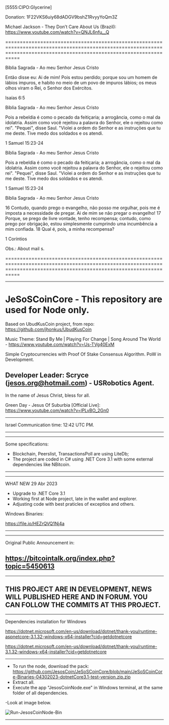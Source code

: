 [5555:CIPO:Glycerine]

Donation: 1F22VKS6uiy68dADGV9bshZ1RvyyYoQm3Z

Michael Jackson - They Don’t Care About Us (Brazil): https://www.youtube.com/watch?v=QNJL6nfu__Q

=======================================================================================================================================================================

Bíblia Sagrada - Ao meu Senhor Jesus Cristo

Então disse eu: Ai de mim! Pois estou perdido; porque sou um homem de lábios impuros, e habito no meio de um povo de impuros lábios; os meus olhos viram o Rei, o Senhor dos Exércitos.

Isaías 6:5


Bíblia Sagrada - Ao meu Senhor Jesus Cristo

Pois a rebeldia
é como o pecado da feitiçaria;
a arrogância, como o mal da idolatria.
Assim como você rejeitou
a palavra do Senhor,
ele o rejeitou como rei". "Pequei", disse Saul. "Violei a ordem do Senhor e as instruções que tu me deste. Tive medo dos soldados e os atendi.

1 Samuel 15:23-24


Bíblia Sagrada - Ao meu Senhor Jesus Cristo

Pois a rebeldia
é como o pecado da feitiçaria;
a arrogância, como o mal da idolatria.
Assim como você rejeitou
a palavra do Senhor,
ele o rejeitou como rei". "Pequei", disse Saul. "Violei a ordem do Senhor e as instruções que tu me deste. Tive medo dos soldados e os atendi.

1 Samuel 15:23-24


Bíblia Sagrada - Ao meu Senhor Jesus Cristo

16 Contudo, quando prego o evangelho, não posso me orgulhar, pois me é imposta a necessidade de pregar. Ai de mim se não pregar o evangelho! 
17 Porque, se prego de livre vontade, tenho recompensa; contudo, como prego por obrigação, estou simplesmente cumprindo uma incumbência a mim confiada. 
18 Qual é, pois, a minha recompensa?

1 Coríntios


Obs.: About mail s.

=======================================================================================================================================================================

--------------------------------------------------------------------------------------
# JeSoSCoinCore - This repository are used for Node only.
Based on UbudKusCoin project, from repo: https://github.com/jhonkus/UbudKusCoin

Music Theme: Stand By Me | Playing For Change | Song Around The World - https://www.youtube.com/watch?v=Us-TVg40ExM

Simple Cryptocurrencies with Proof Of Stake  Consensus Algorithm. PoW in Development.

Developer Leader: Scryce (jesos.org@hotmail.com) - USRobotics Agent.
--------------------------------------------------------------------------------------

In the name of Jesus Christ, bless for all.

Green Day - Jesus Of Suburbia [Official Live]: https://www.youtube.com/watch?v=lPLvBO_2Gn0

--------------------------------------------------------------------------------------

Israel Communication time: 12:42 UTC PM.

--------------------------------------------------------------------------------------


--------------------------------------------------------------------------------------
Some specifications:

- Blockchain, Peerslist, TransactionsPoll are using LiteDb;
- The project are coded in C# using .NET Core 3.1 with some external dependencies like NBitcoin.
--------------------------------------------------------------------------------------


--------------------------------------------------------------------------------------
WHAT NEW 29 Abr 2023
- Upgrade to .NET Core 3.1
- Working first at Node project, late in the wallet and explorer.
- Adjusting code with best praticles of exceptios and others.

Windows Binaries:

https://file.io/HEZrQVQ1Nj4a

--------------------------------------------------------------------------------------


--------------------------------------------------------------------------------------
Original Public Announcement in:

https://bitcointalk.org/index.php?topic=5450613
--------------------------------------------------------------------------------------


--------------------------------------------------------------------------------------
THIS PROJECT ARE IN DEVELOPMENT, NEWS WILL PUBLISHED HERE AND IN FORUM.
YOU CAN FOLLOW THE COMMITS AT THIS PROJECT.
--------------------------------------------------------------------------------------


--------------------------------------------------------------------------------------
Dependencies installation for Windows

https://dotnet.microsoft.com/en-us/download/dotnet/thank-you/runtime-aspnetcore-3.1.32-windows-x64-installer?cid=getdotnetcore

https://dotnet.microsoft.com/en-us/download/dotnet/thank-you/runtime-3.1.32-windows-x64-installer?cid=getdotnetcore


--------------------------------------------------------------------------------------

- To run the node, download the pack: https://github.com/JesosCoin/JeSoSCoinCore/blob/main/JeSoSCoinCore-Binaries-04302023-dotnetCore3.1-test-version.zip.zip
- Extract all.
- Execute the app "JesosCoinNode.exe" in Windows terminal, at the same folder of all dependencies. 

-Look at image below.

![Run-JesosCoinNode-Bin](https://user-images.githubusercontent.com/131688741/235360932-9bb3c637-03ec-433a-bb88-cb142fd5897a.png)

--------------------------------------------------------------------------------------
